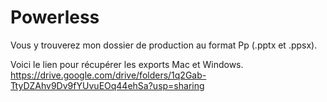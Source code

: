 # Powerless

Vous y trouverez mon dossier de production au format Pp (.pptx et .ppsx). 

Voici le lien pour récupérer les exports Mac et Windows. 
https://drive.google.com/drive/folders/1q2Gab-TtyDZAhv9Dv9fYUvuEOq44ehSa?usp=sharing 


